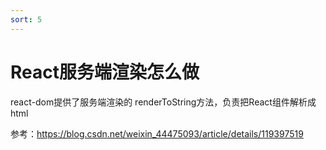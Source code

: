 ```yaml
---
sort: 5
---
```


# React服务端渲染怎么做

react-dom提供了服务端渲染的 renderToString方法，负责把React组件解析成html

参考：https://blog.csdn.net/weixin_44475093/article/details/119397519